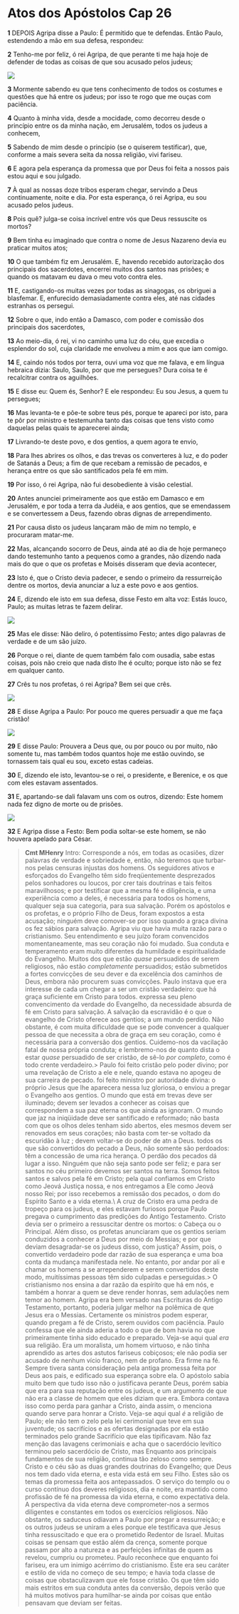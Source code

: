 # Atos dos Apóstolos Cap 26

**1** 	DEPOIS Agripa disse a Paulo: É permitido que te defendas. Então Paulo, estendendo a mão em sua defesa, respondeu:

**2** 	Tenho-me por feliz, ó rei Agripa, de que perante ti me haja hoje de defender de todas as coisas de que sou acusado pelos judeus;

![](../Images/SweetPublishing/44-26-1.jpg) 

**3** 	Mormente sabendo eu que tens conhecimento de todos os costumes e questões que há entre os judeus; por isso te rogo que me ouças com paciência.

**4** 	Quanto à minha vida, desde a mocidade, como decorreu desde o princípio entre os da minha nação, em Jerusalém, todos os judeus a conhecem,

**5** 	Sabendo de mim desde o princípio (se o quiserem testificar), que, conforme a mais severa seita da nossa religião, vivi fariseu.

**6** 	E agora pela esperança da promessa que por Deus foi feita a nossos pais estou aqui e sou julgado.

**7** 	À qual as nossas doze tribos esperam chegar, servindo a Deus continuamente, noite e dia. Por esta esperança, ó rei Agripa, eu sou acusado pelos judeus.

**8** 	Pois quê? julga-se coisa incrível entre vós que Deus ressuscite os mortos?

**9** 	Bem tinha eu imaginado que contra o nome de Jesus Nazareno devia eu praticar muitos atos;

**10** 	O que também fiz em Jerusalém. E, havendo recebido autorização dos principais dos sacerdotes, encerrei muitos dos santos nas prisões; e quando os matavam eu dava o meu voto contra eles.

**11** 	E, castigando-os muitas vezes por todas as sinagogas, os obriguei a blasfemar. E, enfurecido demasiadamente contra eles, até nas cidades estranhas os persegui.

**12** 	Sobre o que, indo então a Damasco, com poder e comissão dos principais dos sacerdotes,

**13** 	Ao meio-dia, ó rei, vi no caminho uma luz do céu, que excedia o esplendor do sol, cuja claridade me envolveu a mim e aos que iam comigo.

**14** 	E, caindo nós todos por terra, ouvi uma voz que me falava, e em língua hebraica dizia: Saulo, Saulo, por que me persegues? Dura coisa te é recalcitrar contra os aguilhões.

**15** 	E disse eu: Quem és, Senhor? E ele respondeu: Eu sou Jesus, a quem tu persegues;

**16** 	Mas levanta-te e põe-te sobre teus pés, porque te apareci por isto, para te pôr por ministro e testemunha tanto das coisas que tens visto como daquelas pelas quais te aparecerei ainda;

**17** 	Livrando-te deste povo, e dos gentios, a quem agora te envio,

**18** 	Para lhes abrires os olhos, e das trevas os converteres à luz, e do poder de Satanás a Deus; a fim de que recebam a remissão de pecados, e herança entre os que são santificados pela fé em mim.

**19** 	Por isso, ó rei Agripa, não fui desobediente à visão celestial.

**20** 	Antes anunciei primeiramente aos que estão em Damasco e em Jerusalém, e por toda a terra da Judéia, e aos gentios, que se emendassem e se convertessem a Deus, fazendo obras dignas de arrependimento.

**21** 	Por causa disto os judeus lançaram mão de mim no templo, e procuraram matar-me.

**22** 	Mas, alcançando socorro de Deus, ainda até ao dia de hoje permaneço dando testemunho tanto a pequenos como a grandes, não dizendo nada mais do que o que os profetas e Moisés disseram que devia acontecer,

**23** 	Isto é, que o Cristo devia padecer, e sendo o primeiro da ressurreição dentre os mortos, devia anunciar a luz a este povo e aos gentios.

**24** 	E, dizendo ele isto em sua defesa, disse Festo em alta voz: Estás louco, Paulo; as muitas letras te fazem delirar.

![](../Images/SweetPublishing/44-26-2.jpg) 

**25** 	Mas ele disse: Não deliro, ó potentíssimo Festo; antes digo palavras de verdade e de um são juízo.

**26** 	Porque o rei, diante de quem também falo com ousadia, sabe estas coisas, pois não creio que nada disto lhe é oculto; porque isto não se fez em qualquer canto.

**27** 	Crês tu nos profetas, ó rei Agripa? Bem sei que crês.

![](../Images/SweetPublishing/44-26-3.jpg) 

**28** 	E disse Agripa a Paulo: Por pouco me queres persuadir a que me faça cristão!

![](../Images/SweetPublishing/44-26-4.jpg) 

**29** 	E disse Paulo: Prouvera a Deus que, ou por pouco ou por muito, não somente tu, mas também todos quantos hoje me estão ouvindo, se tornassem tais qual eu sou, exceto estas cadeias.

**30** 	E, dizendo ele isto, levantou-se o rei, o presidente, e Berenice, e os que com eles estavam assentados.

**31** 	E, apartando-se dali falavam uns com os outros, dizendo: Este homem nada fez digno de morte ou de prisões.

![](../Images/SweetPublishing/44-26-5.jpg) 

**32** 	E Agripa disse a Festo: Bem podia soltar-se este homem, se não houvera apelado para César.


> **Cmt MHenry** Intro: Corresponde a nós, em todas as ocasiões, dizer palavras de verdade e sobriedade e, então, não teremos que turbar-nos pelas censuras injustas dos homens. Os seguidores ativos e esforçados do Evangelho têm sido freqüentemente desprezados pelos sonhadores ou loucos, por crer tais doutrinas e tais feitos maravilhosos; e por testificar que a mesma fé e diligência, e uma experiência como a deles, é necessária para todos os homens, qualquer seja sua categoria, para sua salvação. Porém os apóstolos e os profetas, e o próprio Filho de Deus, foram expostos a esta acusação; ninguém deve comover-se por isso quando a graça divina os fez sábios para salvação. Agripa viu que havia muita razão para o cristianismo. Seu entendimento e seu juízo foram convencidos momentaneamente, mas seu coração não foi mudado. Sua conduta e temperamento eram muito diferentes da humildade e espiritualidade do Evangelho. Muitos dos que estão *quase* persuadidos de serem religiosos, não estão *completamente* persuadidos; estão submetidos a fortes convicções de seu dever e da excelência dos caminhos de Deus, embora não procurem suas convicções. Paulo instava que era interesse de cada um chegar a ser um cristão verdadeiro: que há graça suficiente em Cristo para todos. expressa seu pleno convencimento da verdade do Evangelho, da necessidade absurda de fé em Cristo para salvação. A salvação da escravidão é o que o evangelho de Cristo oferece aos gentios; a um mundo perdido. Não obstante, é com muita dificuldade que se pode convencer a qualquer pessoa de que necessita a obra de graça em seu coração, como é necessária para a conversão dos gentios. Cuidemo-nos da vacilação fatal de nossa própria conduta; e lembremo-nos de quanto dista o estar *quase* persuadido de ser cristão, de sê-lo *por completo*, como é todo crente verdadeiro.> Paulo foi feito cristão pelo poder divino; por uma revelação de Cristo a ele e nele, quando estava no apogeu de sua carreira de pecado. foi feito ministro por autoridade divina: o próprio Jesus que lhe aparecera nessa luz gloriosa, o enviou a pregar o Evangelho aos gentios. O mundo que está em trevas deve ser iluminado; devem ser levados a conhecer as coisas que correspondem a sua paz eterna os que ainda as ignoram. O mundo que jaz na iniqüidade deve ser santificado e reformado; não basta com que os olhos deles tenham sido abertos, eles mesmos devem ser renovados em seus corações; não basta com ter-se voltado da escuridão à luz ; devem voltar-se do poder de atn a Deus. todos os que são convertidos do pecado a Deus, não somente são perdoados: têm a concessão de uma rica herança. O perdão dos pecados dá lugar a isso. Ninguém que não seja santo pode ser feliz; e para ser santos no céu primeiro devemos ser santos na terra. Somos feitos santos e salvos pela fé em Cristo; pela qual confiamos em Cristo como Jeová Justiça nossa, e nos entregamos a Ele como Jeová nosso Rei; por isso recebemos a remissão dos pecados, o dom do Espírito Santo e a vida eterna.\ A cruz de Cristo era uma pedra de tropeço para os judeus, e eles estavam furiosos porque Paulo pregava o cumprimento das predições do Antigo Testamento. Cristo devia ser o primeiro a ressuscitar dentre os mortos: o Cabeça ou o Principal. Além disso, os profetas anunciaram que os gentios seriam conduzidos a conhecer a Deus por meio do Messias; e por que deviam desagradar-se os judeus disso, com justiça? Assim, pois, o convertido verdadeiro pode dar razão de sua esperança e uma boa conta da mudança manifestada nele. No entanto, por andar por ali e chamar os homens a se arrependerem e serem convertidos deste modo, muitíssimas pessoas têm sido culpadas e perseguidas.> O cristianismo nos ensina a dar razão da espírito que há em nós, e também a honrar a quem se deve render honras, sem adulações nem temor ao homem. Agripa era bem versado nas Escrituras do Antigo Testamento, portanto, poderia julgar melhor na polêmica de que Jesus era o Messias. Certamente os ministros podem esperar, quando pregam a fé de Cristo, serem ouvidos com paciência. Paulo confessa que ele ainda aderia a todo o que de bom havia no que primeiramente tinha sido educado e preparado. Veja-se aqui qual *era* sua religião. Era um moralista, um homem virtuoso, e não tinha aprendido as artes dos astutos fariseus cobiçosos; ele não podia ser acusado de nenhum vício franco, nem de profano. Era firme na fé. Sempre tivera santa consideração pela antiga promessa feita por Deus aos pais, e edificado sua esperança sobre ela. O apóstolo sabia muito bem que tudo isso não o justificava perante Deus, porém sabia que era para sua reputação entre os judeus, e um argumento de que não era a classe de homem que eles diziam que era. Embora contava isso como perda para ganhar a Cristo, ainda assim, o menciona quando serve para honrar a Cristo. Veja-se aqui qual *é* a religião de Paulo; ele não tem o zelo pela lei cerimonial que teve em sua juventude; os sacrifícios e as ofertas designadas por ela estão terminados pelo grande Sacrifício que elas tipificavam. Não faz menção das lavagens cerimoniais e acha que o sacerdócio levítico terminou pelo sacerdócio de Cristo, mas Enquanto aos principais fundamentos de sua religião, continua tão zeloso como sempre. Cristo e o céu são as duas grandes doutrinas do Evangelho; que Deus nos tem dado vida eterna, e esta vida está em seu Filho. Estes são os temas da promessa feita aos antepassados. O serviço do templo ou o curso contínuo dos deveres religiosos, dia e noite, era mantido como profissão de fé na promessa da vida eterna, e como expectativa dela. A perspectiva da vida eterna deve comprometer-nos a sermos diligentes e constantes em todos os exercícios religiosos. Não obstante, os saduceus odiavam a Paulo por pregar a ressurreição; e os outros judeus se uniram a eles porque ele testificava que Jesus tinha ressuscitado e que era o prometido Redentor de Israel. Muitas coisas se pensam que estão além da crença, somente porque passam por alto a natureza e as perfeições infinitas de quem as revelou, cumpriu ou prometeu. Paulo reconhece que enquanto foi fariseu, era um inimigo acérrimo do cristianismo. Este era seu caráter e estilo de vida no começo de seu tempo; e havia toda classe de coisas que obstaculizavam que ele fosse cristão. Os que têm sido mais estritos em sua conduta antes da conversão, depois verão que há muitos motivos para humilhar-se ainda por coisas que então pensavam que deviam ser feitas.